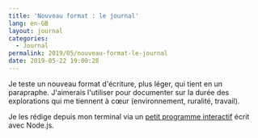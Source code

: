 ```yaml
---
title: 'Nouveau format : le journal'
lang: en-GB
layout: journal
categories:
  - Journal
permalink: 2019/05/nouveau-format-le-journal
date: 2019-05-22 19:00:28
---
```


Je teste un nouveau format d'écriture, plus léger, qui tient en un parapraphe. J'aimerais l'utiliser pour documenter sur la durée des explorations qui me tiennent à cœur (environnement, ruralité, travail).

Je les rédige depuis mon terminal via un [petit programme interactif](https://github.com/oncletom/oncletom.io/blob/master/bin/new-journal-entry) écrit avec Node.js.
